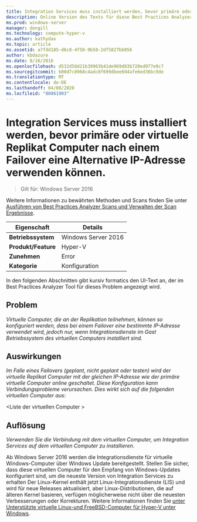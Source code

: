 ```yaml
---
title: Integration Services muss installiert werden, bevor primäre oder virtuelle Replikat Computer nach einem Failover eine Alternative IP-Adresse verwenden können.
description: Online Version des Texts für diese Best Practices Analyzer Regel mit Links zu weiteren Informationen.
ms.prod: windows-server
manager: dongill
ms.technology: compute-hyper-v
ms.author: kathydav
ms.topic: article
ms.assetid: a7fdd185-d6c8-4f58-9b58-2df5827bb056
author: kbdazure
ms.date: 8/16/2016
ms.openlocfilehash: d532d58d21b39963b41de969d83b720ed077e9c7
ms.sourcegitcommit: b00d7c8968c4adc8f699dbee694afe6ed36bc9de
ms.translationtype: MT
ms.contentlocale: de-DE
ms.lasthandoff: 04/08/2020
ms.locfileid: "80861903"
---
```

# <a name="integration-services-must-be-installed-before-primary-or-replica-virtual-machines-can-use-an-alternate-ip-address-after-a-failover"></a>Integration Services muss installiert werden, bevor primäre oder virtuelle Replikat Computer nach einem Failover eine Alternative IP-Adresse verwenden können.

>Gilt für: Windows Server 2016

Weitere Informationen zu bewährten Methoden und Scans finden Sie unter [Ausführen von Best Practices Analyzer Scans und Verwalten der Scan Ergebnisse](https://go.microsoft.com/fwlink/p/?LinkID=223177).  
  
|Eigenschaft|Details|  
|-|-|  
|**Betriebssystem**|Windows Server 2016|  
|**Produkt/Feature**|Hyper-V|  
|**Zunehmen**|Error|  
|**Kategorie**|Konfiguration|  
  
In den folgenden Abschnitten gibt kursiv formatics den UI-Text an, der im Best Practices Analyzer Tool für dieses Problem angezeigt wird.  
  
## <a name="issue"></a>Problem  
*Virtuelle Computer, die an der Replikation teilnehmen, können so konfiguriert werden, dass bei einem Failover eine bestimmte IP-Adresse verwendet wird, jedoch nur, wenn Integrationsdienste im Gast Betriebssystem des virtuellen Computers installiert sind.*  
  
## <a name="impact"></a>Auswirkungen  
*Im Falle eines Failovers (geplant, nicht geplant oder testen) wird der virtuelle Replikat Computer mit der gleichen IP-Adresse wie der primäre virtuelle Computer online geschaltet. Diese Konfiguration kann Verbindungsprobleme verursachen. Dies wirkt sich auf die folgenden virtuellen Computer aus:*  
  
\<Liste der virtuellen Computer >  
  
## <a name="resolution"></a>Auflösung  
*Verwenden Sie die Verbindung mit dem virtuellen Computer, um Integration Services auf dem virtuellen Computer zu installieren.*  
  
Ab Windows Server 2016 werden die Integrationsdienste für virtuelle Windows-Computer über Windows Update bereitgestellt. Stellen Sie sicher, dass diese virtuellen Computer für den Empfang von Windows-Updates konfiguriert sind, um die neueste Version von Integration Services zu erhalten Der Linux-Kernel enthält jetzt Linux-Integrationsdienste (LIS) und wird für neue Releases aktualisiert, aber Linux-Distributionen, die auf älteren Kernel basieren, verfügen möglicherweise nicht über die neuesten Verbesserungen oder Korrekturen. Weitere Informationen finden Sie [unter Unterstützte virtuelle Linux-und FreeBSD-Computer für Hyper-V unter Windows](../Supported-Linux-and-FreeBSD-virtual-machines-for-Hyper-V-on-Windows.md).


